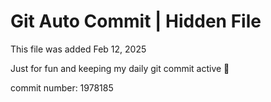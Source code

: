 # Git Auto Commit | Hidden File

This file was added Feb 12, 2025

Just for fun and keeping my daily git commit active 🤪

commit number: 1978185
